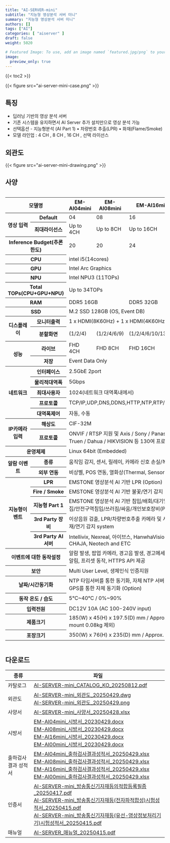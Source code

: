 ```yaml
---
title: "AI-SERVER-mini"
subtitle: "지능형 영상분석 서버 미니"
summary: "지능형 영상분석 서버 미니"
authors: []
tags: ["AI"]
categories: [ "aiserver" ]
draft: false
weight: 5020

# Featured Image: To use, add an image named `featured.jpg/png` to your page's folder.
image:
  preview_only: true
---
```


{{< toc2 >}}

<div class="container">
<div class="row justify-content-center align-items-center">
<div class="col-sm-5">

{{< figure src="ai-server-mini-case.png" >}}

</div>
</div>
</div>

<div class="container">
<div class="row justify-content-center">
<div class="col-12 col-sm-7 pl-0">


## 특징

- 딥러닝 기반의 영상 분석 서버
- 기존 시스템을 유지하면서 AI Server 추가 설치만으로 영상 분석 가능
- 선택옵션 - 지능형분석 (AI Part 1) • 차량번호 추출(LPR) • 화재(Flame/Smoke)
- 모델 라인업 : 4 CH , 8 CH , 16 CH , 선택 라이선스

</div>
<div class="col-12 col-sm-5 pl-0">

## 외관도

{{< figure src="ai-server-mini-drawing.png" >}}

</div>
</div>
</div>

## 사양

<div style="overflow-x: auto">
<table class="spec">
<thead>
<tr>
<th colspan="2">모델명</th>
<th>EM-AI04mini</th>
<th>EM-AI08mini</th>
<th>EM-AI16mini</th>
<th>EM-AI00mini</th>
</tr>
</thead>
<tbody>
<tr>
<th rowspan="2">영상 입력</th>
<th>Default</th>
<td>04</td>
<td>08</td>
<td>16</td>
<td>0</td>
</tr>
<tr>
<th>최대라이선스</th>
<td>Up to 4CH</td>
<td>Up to 8CH</td>
<td>Up to 16CH</td>
<td>Up to 16CH</td>
</tr>
<tr>
<th colspan="2">Inference Budget(추론한도)</th>
<td>20</td>
<td>20</td>
<td>24</td>
<td>24</td>
</tr>
<tr>
<th colspan="2">CPU</th>
<td colspan="4">intel i5(14cores)</td>
</tr>
<tr>
<th colspan="2">GPU</th>
<td colspan="4">Intel Arc Graphics</td>
</tr>
<tr>
<th colspan="2">NPU</th>
<td colspan="4">Intel NPU3 (11TOPs)</td>
</tr>
<tr>
<th colspan="2">Total TOPs(CPU+GPU+NPU)</th>
<td colspan="4">Up to 34TOPs</td>
</tr>
<tr>
<th colspan="2">RAM</th>
<td colspan="2">DDR5 16GB</td>
<td colspan="2">DDR5 32GB</td>
</tr>
<tr>
<th colspan="2">SSD</th>
<td colspan="4">M.2 SSD 128GB (OS, Event DB)</td>
</tr>
<tr>
<th rowspan="2">디스플레이</th>
<th>모니터출력</th>
<td colspan="4">1 x HDMI(8K60Hz) + 1 x HDMI(4K60Hz)</td>
</tr>
<tr>
<th>분할화면</td>
<td>(1/2/4)</td>
<td>(1/2/4/6/9)</td>
<td>(1/2/4/6/10/13/16)</td>
<td>depend on CH</td>
</tr>
<tr>
<th rowspan="2">성능</th>
<th>라이브</td>
<td>FHD 4CH</td>
<td>FHD 8CH</td>
<td>FHD 16CH</td>
<td>up to license</td>
</tr>
<th>저장</th>
<td colspan="4">Event Data Only</td>
</tr>
<tr>
<th rowspan="5">네트워크</th>
<th>인터페이스</th>
<td colspan="4">2.5GbE 2port</td>
</tr>
<tr>
<th>물리적대역폭</th>
<td colspan="4">5Gbps</td>
</tr>
<tr>
<th>최대사용자</th>
<td colspan="4">1024(네트워크 대역폭내에서)</td>
</tr>
<tr>
<th>프로토콜</th>
<td colspan="4">TCP/IP,UDP,DNS,DDNS,HTTP,NTP,RTP/RTCP,RTSP</td>
</tr>
<tr>
<th>대역폭제어</th>
<td colspan="4">자동, 수동</td>
</tr>
<tr>
<th rowspan="2">IP카메라 입력</th>
<th>해상도</th>
<td colspan="4">CIF-32M</td>
</tr>
<tr>
<th>프로토콜</th>
<td colspan="4">ONVIF / RTSP 지원 및 Axis / Sony / Panasonic / Hanwha / Truen / Dahua / HIKVISION 등 130여 프로토콜</td>
</tr>
<tr>
<th colspan="2">운영체제</th>
<td colspan="4">Linux 64bit (Embedded)</td>
</tr>
<tr>
<th rowspan="2">알람 이벤트</th>
<th>종류</th>
<td colspan="4">움직임 감지, 센서, 릴레이, 카메라 신호 손실/복구</td>
</tr>
<tr>
<th>외부 연동</th>
<td colspan="4">비상벨, POS 연동, 열화상(Thermal, Sensor)</td>
</tr>
<tr>
<th rowspan="5">지능형이벤트</th>
<th>LPR</th>
<td colspan="4">EMSTONE 영상분석 AI 기반 LPR (Option)</td>
</tr>
<tr>
<th>Fire / Smoke</th>
<td colspan="4">EMSTONE 영상분석 AI 기반 불꽃/연기 감지 (Option)</td>
</tr>
<tr>
<th>지능형 Part 1</th>
<td colspan="4">EMSTONE 영상분석 AI 기반 침입/배회/대기열/피플카운팅/군집/안전구역침입/쓰러짐/싸움/개인보호장비(PPE) and ETC</td>
</tr>
<tr>
<th>3rd Party 장비</th>
<td colspan="4">이상음원 검출, LPR/차량번호추출 카메라 및 서버, 영상분석 화재/연기 감지 system</td>
</tr>
<tr>
<th>3rd Party AI서버</th>
<td colspan="4">Intellivix, Nexreal, 아이브스, HanwhaVision, Truen, ITX, CHAJA, Neotech and ETC</td>
</tr>
<tr>
<th colspan="2">이벤트에 대한 동작설정</th>
<td colspan="4">알람 발생, 팝업 카메라, 경고음 발생, 경고메세지 발생, E-mail 알림, 프리셋 동작, HTTPS API 제공</td>
</tr>
<tr>
<th colspan="2">보안</th>
<td colspan="4">Multi User Level, 생체인식 인증지원</td>
</tr>
<tr>
<th colspan="2">날짜/시간동기화</th>
<td colspan="4">NTP 타임서버를 통한 동기화, 자체 NTP 서버 기능, 또는 USB GPS를 통한 자체 동기화 (Option)</td>
</tr>
<tr>
<th colspan="2">동작 온도 / 습도</th>
<td colspan="4">5℃~40℃ / 0%~90%</td>
</tr>
<tr>
<th colspan="2">입력전원</th>
<td colspan="4">DC12V 10A (AC 100-240V input)</td>
</tr>
<tr>
<th colspan="2">제품크기</th>
<td colspan="4">185(W) x 45(H) x 197.5(D) mm / Approx. 1.14 kg (Vesa mount 0.08kg 제외)</td>
</tr>
<tr>
<th colspan="2">포장크기</th>
<td colspan="4">350(W) x 76(H) x 235(D) mm / Approx. 1.95 kg</td>
</tr>
</tbody>
</table>
</div>

## 다운로드

종류 | 파일
---- | ----
카탈로그 | [AI-SERVER-mini_CATALOG_KO_20250812.pdf](https://www.emstone.com/data/sales/ko/AI-SERVER-mini_CATALOG_KO_20250812.pdf)
외관도 | [AI-SERVER-mini_외관도_20250429.dwg](https://www.emstone.com/data/sales/ko/AI-SERVER-mini_외관도_20250429.dwg)<br>[AI-SERVER-mini_외관도_20250429.png](https://www.emstone.com/data/sales/ko/AI-SERVER-mini_외관도_20250429.png)
사양서 | [AI-SERVER-mini_사양서_20250428.xlsx](https://www.emstone.com/data/sales/ko/AI-SERVER-mini_사양서_20250428.xlsx)
시방서 | [EM-AI04mini_시방서_20230429.docx](https://www.emstone.com/data/sales/ko/EM-AI04mini_시방서_20230429.docx)<br>[EM-AI08mini_시방서_20230429.docx](https://www.emstone.com/data/sales/ko/EM-AI08mini_시방서_20230429.docx)<br>[EM-AI16mini_시방서_20230429.docx](https://www.emstone.com/data/sales/ko/EM-AI16mini_시방서_20230429.docx)<br>[EM-AI00mini_시방서_20230429.docx](https://www.emstone.com/data/sales/ko/EM-AI00mini_시방서_20230429.docx)
출하검사 결과 성적서 | [EM-AI04mini_출하검사결과성적서_20250429.xlsx](https://www.emstone.com/data/sales/ko/EM-AI04mini_출하검사결과성적서_20250429.xlsx)<br>[EM-AI08mini_출하검사결과성적서_20250429.xlsx](https://www.emstone.com/data/sales/ko/EM-AI08mini_출하검사결과성적서_20250429.xlsx)<br>[EM-AI16mini_출하검사결과성적서_20250429.xlsx](https://www.emstone.com/data/sales/ko/EM-AI16mini_출하검사결과성적서_20250429.xlsx)<br>[EM-AI00mini_출하검사결과성적서_20250429.xlsx](https://www.emstone.com/data/sales/ko/EM-AI00mini_출하검사결과성적서_20250429.xlsx)
인증서 | [AI-SERVER-mini_방송통신기자재등의적합등록필증_20250417.pdf](https://www.emstone.com/data/sales/ko/AI-SERVER-mini_방송통신기자재등의적합등록필증_20250417.pdf)<br>[AI-SERVER-mini_방송통신기자재등(전자파적합성)시험성적서_20250415.pdf](https://www.emstone.com/data/sales/ko/AI-SERVER-mini_방송통신기자재등(전자파적합성)시험성적서_20250415.pdf)<br>[AI-SERVER-mini_방송통신기자재등(유선-영상정보처리기기)시험성적서_20250415.pdf](https://www.emstone.com/data/sales/ko/AI-SERVER-mini_방송통신기자재등(유선-영상정보처리기기)시험성적서_20250415.pdf)
매뉴얼 | [AI-SERVER_매뉴얼_20250415.pdf](https://www.emstone.com/data/sales/ko/AI-SERVER_매뉴얼_20250415.pdf)
